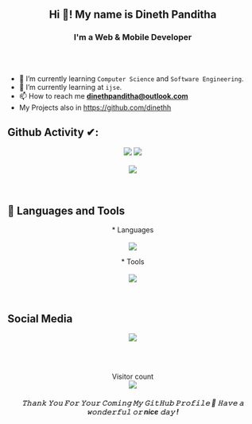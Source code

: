 
<h2 align="center">Hi 👋! My name is Dineth Panditha </h2>
<h3 align="center"> I'm a Web & Mobile Developer</h3>
<br/>
<br/>

- 🌱 I’m currently learning `Computer Science` and `Software Engineering`.
- 🌱 I’m currently learning at `ijse`.
- 📫 How to reach me **dinethpanditha@outlook.com** 
- My Projects also in https://github.com/dinethh




###
## Github Activity ✔:
<div align="center">
 <img  src="https://github-readme-stats.vercel.app/api?username=dinethh&show_icons=true&theme=tokyonight&line_height=27" />
  <img  src="https://github-readme-stats.vercel.app/api/top-langs/?username=dinethh&theme=tokyonight" /> 
   <br/>
   <br/>
   <img  src="https://github-profile-trophy.vercel.app/?username=dinethh&theme=tokyonight&no-frame=false&no-bg=true&margin-w=4" /> </a> 
</div>
<br/>
<br/>
 
## 🔗  Languages and Tools

<p align="center">
   * Languages <br><br>
  <a href="https://skillicons.dev">
    <img src="https://skillicons.dev/icons?i=html,js,css,java,mysql,nodejs,react,materialui" />
  </a>
</p>


<p align="center">
   * Tools <br><br>
  <a href="https://skillicons.dev">
    <img src="https://skillicons.dev/icons?i=git,powershell,figma,linux,idea,ps,vscode,androidstudio" />
  </a>
</p>
<br/>

###

## Social Media
<p align="center">
  <a href="https://skillicons.dev">
    <img src="https://skillicons.dev/icons?i=github,linkedin,instagram,twitter,stackoverflow" />
  </a>
</p>
</p>

<br/>
<br/>

<p align="center"> 
  Visitor count<br>
  <img src="https://profile-counter.glitch.me/dinethh/count.svg" />
</p>

<h5 align="center">
𝚃𝚑𝚊𝚗𝚔 𝚈𝚘𝚞 𝙵𝚘𝚛 𝚈𝚘𝚞𝚛 𝙲𝚘𝚖𝚒𝚗𝚐 𝙼𝚢 𝙶𝚒𝚝𝙷𝚞𝚋 𝙿𝚛𝚘𝚏𝚒𝚕𝚎 🤝
𝙷𝚊𝚟𝚎 𝚊 𝚠𝚘𝚗𝚍𝚎𝚛𝚏𝚞𝚕 𝚘𝚛 nice 𝚍𝚊𝚢 ! 

</h5>
